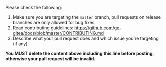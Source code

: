 Please check the following:

1. Make sure you are targeting the `master` branch, pull requests on release branches are only allowed for bug fixes.
2. Read contributing guidelines: https://github.com/go-gitea/docs/blob/master/CONTRIBUTING.md
3. Describe what your pull request does and which issue you're targeting (if any)

**You MUST delete the content above including this line before posting, otherwise your pull request will be invalid.**
